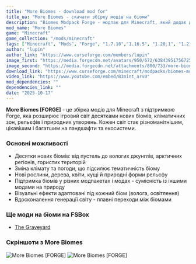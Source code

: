 ```yaml
---
title: "More Biomes - download mod for"
title_ua: "More Biomes - скачати збірку модів на біоми"
description: "Biomes Modpack Forge - модпак для Minecraft, який додає десятки нових біомів, ландшафтів, колонізацій природних зон та екологічних варіацій. Відкрий для себе нові світи та кліматичні пояси."
mod_name: "More Biomes"
game: "Minecraft"
game_collection: "/mods/minecraft"
tags: ["Minecraft", "Mods", "Forge", "1.7.10","1.16.5", "1.20.1", "1.21.1"]
author: "lupin"
author_link: "https://www.curseforge.com/members/lupin"
image_first: "https://media.forgecdn.net/avatars/950/672/638439517567251566.png"
image_second: "https://media.forgecdn.net/attachments/800/733/more-biomes-2.jpg"
download_link: "https://www.curseforge.com/minecraft/modpacks/biomes-modpack-forge/files/all?page=1&amp;pageSize=20"
video_link: "https://www.youtube.com/embed/B3nint_arv0"
mod_dependencies: ""
dependencies_link: ""
date: "2025-10-17"
---
```


**More Biomes [FORGE]** - це збірка модів для Minecraft з підтримкою Forge, яка розширює ігровий світ десятками нових біомів, кліматичних зон, рельєфів і природних утворень. Кожен світ стає різноманітнішим, цікавішим і багатшим на ландшафти та екосистеми.

### Основні можливості

- Десятки нових біомів: від пустель до вологих джунглів, арктичних регіонів, гористих територій
- Зміна клімату та погоди, що підсилює тематичність біому
- Нові рослини, дерева, квіти, кущі й природні форми рельєфу
- Підтримка біомів у різних модпакетах і модах - сумісність із іншими модами на природу
- Візуальні ефекти адаптовані під кожний біом (волога, освітлення)
- Вдосконалення генерації світу - плавні переходи між біомами
### Ще моди на біоми на FSBox
- [The Graveyard](/mods/minecraft/graveyard)

### Скріншоти з More Biomes
![More Biomes [FORGE]](https://media.forgecdn.net/attachments/800/734/more-biomes-3.jpg)
![More Biomes [FORGE]](https://media.forgecdn.net/attachments/800/736/more-biomes-5.jpg)